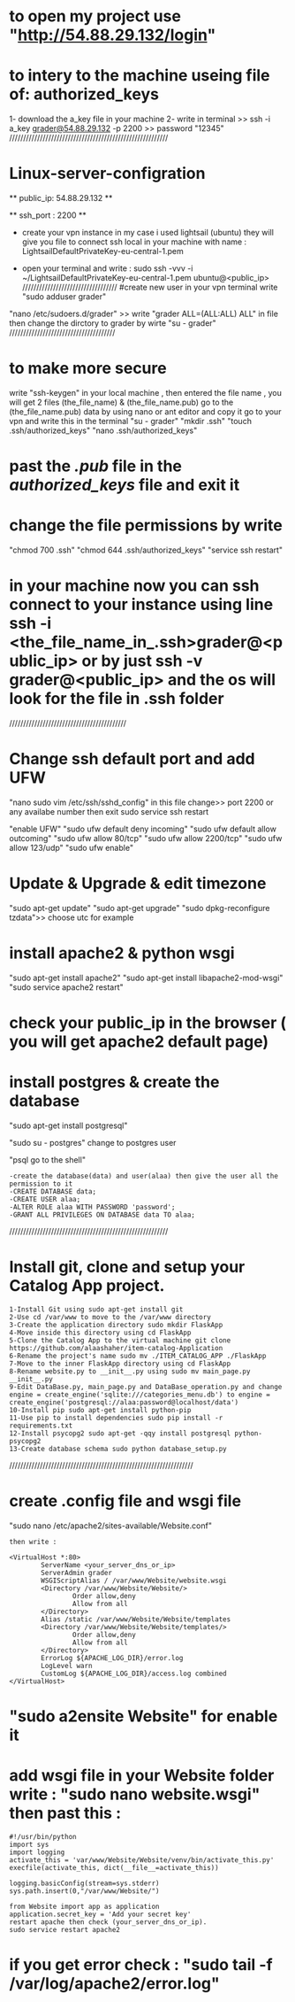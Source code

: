 # to open my project use "http://54.88.29.132/login"
# to intery to the machine useing file of: authorized_keys
   1- download the a_key file in your machine 
   2- write in terminal >> ssh -i a_key grader@54.88.29.132 -p 2200 >> password "12345"
/////////////////////////////////////////////////////////
# Linux-server-configration
** public_ip: 54.88.29.132 **
 
** ssh_port : 2200 **

* create your vpn instance in my case i used lightsail (ubuntu) they will give you file to connect ssh local in your machine with name : LightsailDefaultPrivateKey-eu-central-1.pem

* open your terminal and write : sudo ssh -vvv -i ~<path to file>/LightsailDefaultPrivateKey-eu-central-1.pem ubuntu@<public_ip>
//////////////////////////////////
#create new user
in your vpn terminal write "sudo adduser grader"

"nano /etc/sudoers.d/grader" >> write "grader ALL=(ALL:ALL) ALL" in file 
then change the dirctory to grader by wirte "su - grader"
//////////////////////////////////////
#  to make more secure 

write "ssh-keygen" in your local machine , then entered the file name , you will get 2 files (the_file_name) & (the_file_name.pub)
go to the (the_file_name.pub) data by using nano or ant editor and copy it
go to your vpn and write this in the terminal
  "su - grader"
  "mkdir .ssh"
  "touch .ssh/authorized_keys"
  "nano .ssh/authorized_keys"
#  past the *.pub* file in the *authorized_keys* file and exit it
#  change the file permissions by write
  "chmod 700 .ssh"
  "chmod 644 .ssh/authorized_keys"
  "service ssh restart"

#  in your machine now you can ssh connect to your instance using line ssh -i <the_file_name_in_.ssh>grader@<public_ip> or by just ssh -v grader@<public_ip> and the os will look for the file in .ssh folder
//////////////////////////////////////////
#  Change ssh default port and add UFW

  "nano sudo vim /etc/ssh/sshd_config" in this file change>> port 2200 or any availabe number
  then exit sudo service ssh restart

  "enable UFW"
  "sudo ufw default deny incoming"
  "sudo ufw default allow outcoming"
  "sudo ufw allow 80/tcp"
  "sudo ufw allow 2200/tcp"
  "sudo ufw allow 123/udp"
  "sudo ufw enable"
#  Update & Upgrade & edit timezone
  "sudo apt-get update"
  "sudo apt-get upgrade"
  "sudo dpkg-reconfigure tzdata">> choose utc for example

#  install apache2 & python wsgi
  "sudo apt-get install apache2"
  "sudo apt-get install libapache2-mod-wsgi"
  "sudo service apache2 restart"
  
#  check your public_ip in the browser ( you will get apache2 default page)
#  install postgres & create the database
  "sudo apt-get install postgresql"

  "sudo su - postgres" change to postgres user

  "psql go to the shell"

    -create the database(data) and user(alaa) then give the user all the permission to it
    -CREATE DATABASE data;
    -CREATE USER alaa;
    -ALTER ROLE alaa WITH PASSWORD 'password';
    -GRANT ALL PRIVILEGES ON DATABASE data TO alaa;
/////////////////////////////////////////////////////////

#  Install git, clone and setup your Catalog App project.
    1-Install Git using sudo apt-get install git
    2-Use cd /var/www to move to the /var/www directory
    3-Create the application directory sudo mkdir FlaskApp
    4-Move inside this directory using cd FlaskApp
    5-Clone the Catalog App to the virtual machine git clone https://github.com/alaashaher/item-catalog-Application
    6-Rename the project's name sudo mv ./ITEM_CATALOG_APP ./FlaskApp
    7-Move to the inner FlaskApp directory using cd FlaskApp
    8-Rename website.py to __init__.py using sudo mv main_page.py __init__.py
    9-Edit DataBase.py, main_page.py and DataBase_operation.py and change engine = create_engine('sqlite:///categories_menu.db') to engine = create_engine('postgresql://alaa:password@localhost/data')
    10-Install pip sudo apt-get install python-pip
    11-Use pip to install dependencies sudo pip install -r requirements.txt
    12-Install psycopg2 sudo apt-get -qqy install postgresql python-psycopg2
    13-Create database schema sudo python database_setup.py
//////////////////////////////////////////////////////////////////
#  create .config file and wsgi file
  "sudo nano /etc/apache2/sites-available/Website.conf"

    then write :

    <VirtualHost *:80>
            ServerName <your_server_dns_or_ip>
            ServerAdmin grader
            WSGIScriptAlias / /var/www/Website/website.wsgi
            <Directory /var/www/Website/Website/>
                    Order allow,deny
                    Allow from all
            </Directory>
            Alias /static /var/www/Website/Website/templates
            <Directory /var/www/Website/Website/templates/>
                    Order allow,deny
                    Allow from all
            </Directory>
            ErrorLog ${APACHE_LOG_DIR}/error.log
            LogLevel warn
            CustomLog ${APACHE_LOG_DIR}/access.log combined
    </VirtualHost>

  #   "sudo a2ensite Website" for enable it

#  add wsgi file in your Website folder write : "sudo nano website.wsgi" then past this :
    #!/usr/bin/python
    import sys
    import logging
    activate_this = 'var/www/Website/Website/venv/bin/activate_this.py'
    execfile(activate_this, dict(__file__=activate_this))

    logging.basicConfig(stream=sys.stderr)
    sys.path.insert(0,"/var/www/Website/")

    from Website import app as application
    application.secret_key = 'Add your secret key'
    restart apache then check (your_server_dns_or_ip).
    sudo service restart apache2

# if you get error check : "sudo tail -f /var/log/apache2/error.log"
